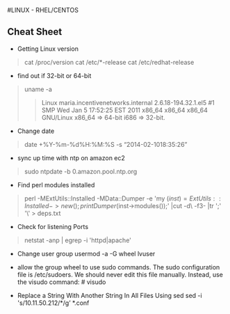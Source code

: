 #LINUX - RHEL/CENTOS

## Cheat Sheet

* Getting Linux version
> cat /proc/version
> cat /etc/*-release
> cat /etc/redhat-release 

* find out if 32-bit or 64-bit
> uname -a
>>Linux maria.incentivenetworks.internal 2.6.18-194.32.1.el5 #1 SMP Wed Jan 5 17:52:25 EST 2011 x86_64 x86_64 x86_64 GNU/Linux
>>x86_64 => 64-bit
>>i686 => 32-bit.

* Change date
> date +%Y-%m-%d%H:%M:%S -s “2014-02-1018:35:26”

* sync up time with ntp on amazon ec2
> sudo ntpdate -b 0.amazon.pool.ntp.org

* Find perl modules installed
> perl -MExtUtils::Installed -MData::Dumper -e  'my ($inst) = ExtUtils::Installed->new(); print Dumper($inst->modules());' |cut -d\  -f3- |tr ';' '\\' > deps.txt

* Check for listening Ports
> netstat -anp | egrep -i 'httpd|apache'

* Change user group
usermod -a -G wheel lvuser

* allow the group wheel to use sudo commands.
The sudo configuration file is /etc/sudoers. We should never edit this file manually. Instead, use the visudo command:  # visudo

* Replace a String With Another String In All Files Using sed
sed -i 's/10.11.50.212/*/g’ *.conf
